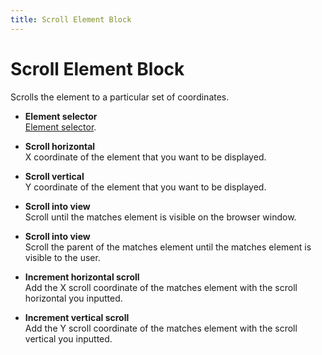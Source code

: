 ```yaml
---
title: Scroll Element Block
---
```


# Scroll Element Block

Scrolls the element to a particular set of coordinates.

- **Element selector** <br>
	[Element selector](../workflow/element-selector.md).

- **Scroll horizontal** <br>
	X coordinate of the element that you want to be displayed.

- **Scroll vertical** <br>
	Y coordinate of the element that you want to be displayed.

- **Scroll into view** <br>
	Scroll until the matches element is visible on the browser window.

- **Scroll into view** <br>
	Scroll the parent of the matches element until the matches element is visible to the user.

- **Increment horizontal scroll** <br>
	Add the X scroll coordinate of the matches element with the scroll horizontal you inputted.

- **Increment vertical scroll** <br>
	Add the Y scroll coordinate of the matches element with the scroll vertical you inputted.

<!--@include: ../parts/blocks-interaction-note.md-->
